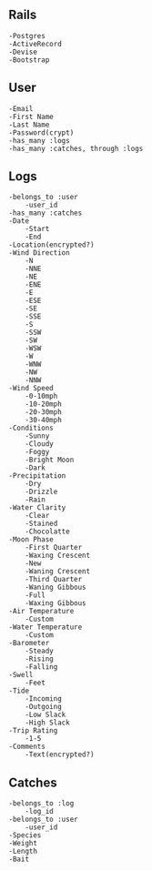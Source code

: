 ## Rails
	-Postgres
	-ActiveRecord
	-Devise
	-Bootstrap
	
## User
	-Email
	-First Name
	-Last Name
	-Password(crypt)
	-has_many :logs
	-has_many :catches, through :logs

## Logs
	-belongs_to :user
        -user_id
	-has_many :catches
	-Date
		-Start
		-End
	-Location(encrypted?)
	-Wind Direction
		-N
		-NNE
		-NE
		-ENE
		-E
		-ESE
		-SE
		-SSE
		-S
		-SSW
		-SW
		-WSW
		-W
		-WNW
		-NW
		-NNW
	-Wind Speed
		-0-10mph
		-10-20mph
		-20-30mph
		-30-40mph
	-Conditions
		-Sunny
		-Cloudy
		-Foggy
		-Bright Moon
		-Dark
	-Precipitation
		-Dry
		-Drizzle
		-Rain
	-Water Clarity
		-Clear
		-Stained
		-Chocolatte
	-Moon Phase
		-First Quarter
		-Waxing Crescent
		-New
		-Waning Crescent
		-Third Quarter
		-Waning Gibbous
		-Full
		-Waxing Gibbous
	-Air Temperature
		-Custom
	-Water Temperature
		-Custom
	-Barometer
		-Steady
		-Rising
		-Falling
	-Swell
		-Feet
	-Tide
		-Incoming
		-Outgoing
		-Low Slack
		-High Slack
	-Trip Rating
		-1-5
	-Comments
		-Text(encrypted?)

## Catches
	-belongs_to :log
        -log_id
	-belongs_to :user
        -user_id
	-Species
	-Weight
	-Length
	-Bait